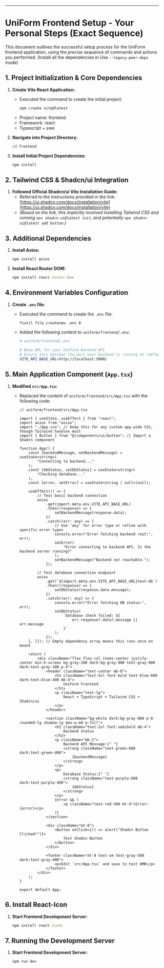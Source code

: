 ---

# UniForm Frontend Setup - Your Personal Steps (Exact Sequence)

This document outlines the successful setup process for the UniForm frontend application, using the precise sequence of commands and actions you performed. (Install all the dependencies in Use `--legacy-peer-deps` mode)

## 1. Project Initialization & Core Dependencies

1.  **Create Vite React Application:**

    -   Executed the command to create the initial project:
        ```cmd
        npm create vite@latest
        ```
    -   Project name: frontend
    -   Framework: react
    -   Typescript + swe

2.  **Navigate into Project Directory:**
    ```cmd
    cd frontend
    ```
3.  **Install Initial Project Dependencies:**
    ```cmd
    npm install
    ```

## 2. Tailwind CSS & Shadcn/ui Integration

1.  **Followed Official Shadcn/ui Vite Installation Guide:**
    -   Referred to the instructions provided in the link: [https://ui.shadcn.com/docs/installation/vite](https://ui.shadcn.com/docs/installation/vite)
    -   _(Based on the link, this implicitly involved installing Tailwind CSS and running `npx shadcn-ui@latest init`, and potentially `npx shadcn-ui@latest add button`.)_

## 3. Additional Dependencies

1.  **Install Axios:**
    ```cmd
    npm install axios
    ```
2.  **Install React Router DOM:**
    ```cmd
    npm install react-router-dom
    ```

## 4. Environment Variables Configuration

1.  **Create `.env` file:**

    -   Executed the command to create the `.env` file:
        ```cmd
        fsutil file createnew .env 0
        ```
    -   Added the following content to `uniform/frontend/.env`:

        ```bash
        # uniform/frontend/.env

        # Base URL for your UniForm Backend API
        # Ensure this matches the port your backend is running on (default 5000)
        VITE_API_BASE_URL=http://localhost:5000/
        ```

## 5. Main Application Component (`App.tsx`)

1.  **Modified `src/App.tsx`:**

    -   Replaced the content of `uniform/frontend/src/App.tsx` with the following code:

        ```tsx
        // uniform/frontend/src/App.tsx

        import { useState, useEffect } from "react";
        import axios from "axios";
        import "./App.css"; // Keep this for any custom app-wide CSS, though Tailwind handles most
        import { Button } from "@/components/ui/button"; // Import a Shadcn component

        function App() {
        	const [backendMessage, setBackendMessage] = useState<string>(
        		"Connecting to backend..."
        	);
        	const [dbStatus, setDbStatus] = useState<string>(
        		"Checking database..."
        	);
        	const [error, setError] = useState<string | null>(null);

        	useEffect(() => {
        		// Test basic backend connection
        		axios
        			.get(import.meta.env.VITE_API_BASE_URL)
        			.then((response) => {
        				setBackendMessage(response.data);
        			})
        			.catch((err: any) => {
        				// Use 'any' for error type or refine with specific error types
        				console.error("Error fetching backend root:", err);
        				setError(
        					"Error connecting to backend API. Is the backend server running?"
        				);
        				setBackendMessage("Backend not reachable.");
        			});

        		// Test database connection endpoint
        		axios
        			.get(`${import.meta.env.VITE_API_BASE_URL}test-db`)
        			.then((response) => {
        				setDbStatus(response.data.message);
        			})
        			.catch((err: any) => {
        				console.error("Error fetching DB status:", err);
        				setDbStatus(
        					`Database check failed: ${
        						err.response?.data?.message || err.message
        					}`
        				);
        			});
        	}, []); // Empty dependency array means this runs once on mount

        	return (
        		<div className="flex flex-col items-center justify-center min-h-screen bg-gray-100 dark:bg-gray-900 text-gray-900 dark:text-gray-100 p-4">
        			<header className="text-center mb-8">
        				<h1 className="text-5xl font-bold text-blue-600 dark:text-blue-400 mb-4">
        					UniForm Frontend
        				</h1>
        				<p className="text-lg">
        					React + TypeScript + Tailwind CSS + Shadcn/ui
        				</p>
        			</header>

        			<section className="bg-white dark:bg-gray-800 p-8 rounded-lg shadow-lg max-w-md w-full">
        				<h2 className="text-2xl font-semibold mb-4">
        					Backend Status
        				</h2>
        				<p className="mb-2">
        					Backend API Message:{" "}
        					<strong className="text-green-600 dark:text-green-400">
        						{backendMessage}
        					</strong>
        				</p>
        				<p>
        					Database Status:{" "}
        					<strong className="text-purple-600 dark:text-purple-400">
        						{dbStatus}
        					</strong>
        				</p>
        				{error && (
        					<p className="text-red-500 mt-4">Error: {error}</p>
        				)}
        			</section>

        			<div className="mt-8">
        				<Button onClick={() => alert("Shadcn Button Clicked!")}>
        					Test Shadcn Button
        				</Button>
        			</div>

        			<footer className="mt-8 text-sm text-gray-500 dark:text-gray-400">
        				<p>Edit `src/App.tsx` and save to test HMR</p>
        			</footer>
        		</div>
        	);
        }

        export default App;
        ```

## 6. Install React-Icon

1.  **Start Frontend Development Server:**
    ```cmd
    npm install react-icons
    ```

## 7. Running the Development Server

1.  **Start Frontend Development Server:**
    ```cmd
    npm run dev
    ```
